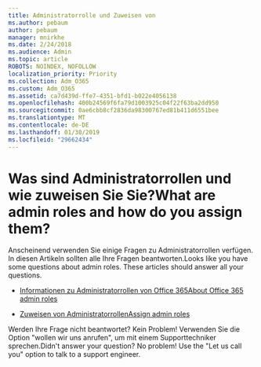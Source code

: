 ```yaml
---
title: Administratorrolle und Zuweisen von
ms.author: pebaum
author: pebaum
manager: mnirkhe
ms.date: 2/24/2018
ms.audience: Admin
ms.topic: article
ROBOTS: NOINDEX, NOFOLLOW
localization_priority: Priority
ms.collection: Adm_O365
ms.custom: Adm_O365
ms.assetid: ca7d439d-ffe7-4351-bfd1-b022e4056138
ms.openlocfilehash: 400b24569f6fa79d1003925c04f22f63ba2dd950
ms.sourcegitcommit: 0ae6cbb8cf2836da98300767ed81b411d6551bee
ms.translationtype: MT
ms.contentlocale: de-DE
ms.lasthandoff: 01/30/2019
ms.locfileid: "29662434"
---
```

# <a name="what-are-admin-roles-and-how-do-you-assign-them"></a><span data-ttu-id="6637d-102">Was sind Administratorrollen und wie zuweisen Sie Sie?</span><span class="sxs-lookup"><span data-stu-id="6637d-102">What are admin roles and how do you assign them?</span></span>

<span data-ttu-id="6637d-p101">Anscheinend verwenden Sie einige Fragen zu Administratorrollen verfügen. In diesen Artikeln sollten alle Ihre Fragen beantworten.</span><span class="sxs-lookup"><span data-stu-id="6637d-p101">Looks like you have some questions about admin roles. These articles should answer all your questions.</span></span>
  
- [<span data-ttu-id="6637d-105">Informationen zu Administratorrollen von Office 365</span><span class="sxs-lookup"><span data-stu-id="6637d-105">About Office 365 admin roles</span></span>](https://support.office.com/article/https://support.office.com/article/About-Office-365-admin-roles-da585eea-f576-4f55-a1e0-87090b6aaa9d.aspx)
    
- [<span data-ttu-id="6637d-106">Zuweisen von Administratorrollen</span><span class="sxs-lookup"><span data-stu-id="6637d-106">Assign admin roles</span></span>](https://support.office.com/article/https://support.office.com/article/assign-eac4d046-1afd-4f1a-85fc-8219c79e1504.aspx)
    
<span data-ttu-id="6637d-p102">Werden Ihre Frage nicht beantwortet? Kein Problem! Verwenden Sie die Option "wollen wir uns anrufen", um mit einem Supporttechniker sprechen.</span><span class="sxs-lookup"><span data-stu-id="6637d-p102">Didn't answer your question? No problem! Use the "Let us call you" option to talk to a support engineer.</span></span>
  

